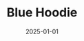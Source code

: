 ---
layout: track
title: Blue Hoodie
permalink: /tracks/blue-hoodie/
description: "A StudioRich lo-fi track."
image: /assets/covers/blue-hoodie.webp
date: 2025-01-01
duration: "148.02"
album: "Stranger Vibes"
mood: [Melancholy]
genre: [lo-fi, chillwave, ambient]
---